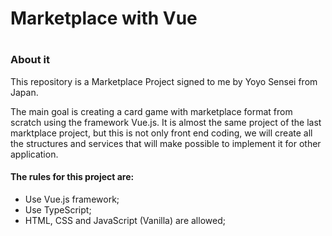 # Marketplace with Vue
#
### About it

This repository is a Marketplace Project signed to me by Yoyo Sensei from Japan.

The main goal is creating a card game with marketplace format from scratch using  the framework Vue.js. It is almost the same project of the last marktplace project, but this is not only front end coding, we will create all the structures and services that will make possible to implement it for other application.

#### The rules for this project are:

- Use Vue.js framework;
- Use TypeScript;
- HTML, CSS and JavaScript (Vanilla) are allowed;